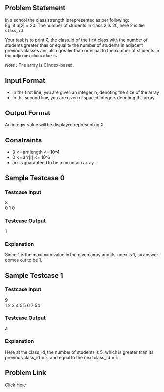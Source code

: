 ## Problem Statement

In a school the class strength is represented as per following: <br>
Eg: if a[2] = 20. The number of students in class 2 is 20, here 2 is the `class_id`.

Your task is to print X, the class_id of the first class with the number of students greater than or equal to the number of students in adjacent previous classes and also greater than or equal to the number of students in the adjacent class after it.

_Note :_ The array is 0 index-based.

## Input Format

- In the first line, you are given an integer, n, denoting the size of the array
- In the second line, you are given n-spaced integers denoting the array.

## Output Format
An integer value will be displayed representing X.

## Constraints

- 3 <= arr.length <= 10^4
- 0 <= arr[i] <= 10^6
- arr is guaranteed to be a mountain array.

## Sample Testcase 0

### Testcase Input

3 <br>
0 1 0

### Testcase Output
1

### Explanation
Since 1 is the maximum value in the given array and its index is 1, so answer comes out to be 1.

## Sample Testcase 1

### Testcase Input
9 <br>
1 2 3 4 5 5 6 7 54

### Testcase Output
4

### Explanation
Here at the class_id, the number of students is 5, which is greater than its previous class_id = 3, and equal to the next class_id = 5.  

## Problem Link

[Click Here](https://unstop.com/courses/unstop-practice-interview-pep/30-days-dsa-bootcamp/day-searching-basics-37792/coding-question-37794/)

